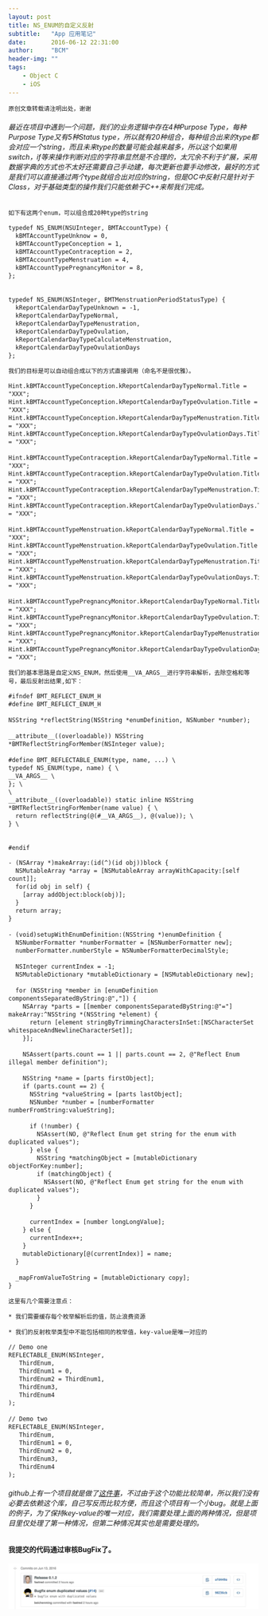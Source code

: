 ```yaml
---
layout: post
title: NS_ENUM的自定义反射
subtitle:   "App 应用笔记"
date:       2016-06-12 22:31:00
author:     "BCM"
header-img: ""
tags:
    - Object C
    - iOS
---
```



`原创文章转载请注明出处，谢谢`

###### 最近在项目中遇到一个问题，我们的业务逻辑中存在4种Purpose Type，每种Purpose Type又有5种Status type，所以就有20种组合，每种组合出来的type都会对应一个string，而且未来type的数量可能会越来越多，所以这个如果用switch，if等来操作判断对应的字符串显然是不合理的，太冗余不利于扩展，采用数据字典的方式也不太好还需要自己手动建，每次更新也要手动修改，最好的方式是我们可以直接通过两个type就组合出对应的string，但是OC中反射只是针对于Class，对于基础类型的操作我们只能依赖于C++来帮我们完成。

`如下有这两个enum，可以组合成20种type的string`

```
typedef NS_ENUM(NSUInteger, BMTAccountType) {
  kBMTAccountTypeUnknow = 0,
  kBMTAccountTypeConception = 1,
  kBMTAccountTypeContraception = 2,
  kBMTAccountTypeMenstruation = 4,
  kBMTAccountTypePregnancyMonitor = 8,
};


typedef NS_ENUM(NSInteger, BMTMenstruationPeriodStatusType) {
  kReportCalendarDayTypeUnknown = -1,
  kReportCalendarDayTypeNormal,    
  kReportCalendarDayTypeMenustration,
  kReportCalendarDayTypeOvulation,
  kReportCalendarDayTypeCalculateMenstruation,
  kReportCalendarDayTypeOvulationDays
};

```
`我们的目标是可以自动组合成以下的方式直接调用（命名不是很优雅）。`

```
Hint.kBMTAccountTypeConception.kReportCalendarDayTypeNormal.Title = "XXX";
Hint.kBMTAccountTypeConception.kReportCalendarDayTypeOvulation.Title = "XXX";
Hint.kBMTAccountTypeConception.kReportCalendarDayTypeMenustration.Title = "XXX";
Hint.kBMTAccountTypeConception.kReportCalendarDayTypeOvulationDays.Title = "XXX";

Hint.kBMTAccountTypeContraception.kReportCalendarDayTypeNormal.Title = "XXX";
Hint.kBMTAccountTypeContraception.kReportCalendarDayTypeOvulation.Title = "XXX";
Hint.kBMTAccountTypeContraception.kReportCalendarDayTypeMenustration.Title = "XXX";
Hint.kBMTAccountTypeContraception.kReportCalendarDayTypeOvulationDays.Title = "XXX";

Hint.kBMTAccountTypeMenstruation.kReportCalendarDayTypeNormal.Title = "XXX";
Hint.kBMTAccountTypeMenstruation.kReportCalendarDayTypeOvulation.Title = "XXX";
Hint.kBMTAccountTypeMenstruation.kReportCalendarDayTypeMenustration.Title = "XXX";
Hint.kBMTAccountTypeMenstruation.kReportCalendarDayTypeOvulationDays.Title = "XXX";

Hint.kBMTAccountTypePregnancyMonitor.kReportCalendarDayTypeNormal.Title = "XXX";
Hint.kBMTAccountTypePregnancyMonitor.kReportCalendarDayTypeOvulation.Title = "XXX";
Hint.kBMTAccountTypePregnancyMonitor.kReportCalendarDayTypeMenustration.Title = "XXX";
Hint.kBMTAccountTypePregnancyMonitor.kReportCalendarDayTypeOvulationDays.Title = "XXX";
```
`我们的基本思路是自定义NS_ENUM，然后使用__VA_ARGS__进行字符串解析，去除空格和等号，最后反射出结果,如下：`

```
#ifndef BMT_REFLECT_ENUM_H
#define BMT_REFLECT_ENUM_H

NSString *reflectString(NSString *enumDefinition, NSNumber *number);

__attribute__((overloadable)) NSString *BMTReflectStringForMember(NSInteger value);

#define BMT_REFLECTABLE_ENUM(type, name, ...) \
typedef NS_ENUM(type, name) { \
__VA_ARGS__ \
}; \
\
__attribute__((overloadable)) static inline NSString *BMTReflectStringForMember(name value) { \
  return reflectString(@(#__VA_ARGS__), @(value)); \
} \


#endif

```

```
- (NSArray *)makeArray:(id(^)(id obj))block {
  NSMutableArray *array = [NSMutableArray arrayWithCapacity:[self count]];
  for(id obj in self) {
    [array addObject:block(obj)];
  }
  return array;
}

- (void)setupWithEnumDefinition:(NSString *)enumDefinition {
  NSNumberFormatter *numberFormatter = [NSNumberFormatter new];
  numberFormatter.numberStyle = NSNumberFormatterDecimalStyle;
  
  NSInteger currentIndex = -1;
  NSMutableDictionary *mutableDictionary = [NSMutableDictionary new];
  
  for (NSString *member in [enumDefinition componentsSeparatedByString:@","]) {
    NSArray *parts = [[member componentsSeparatedByString:@"="] makeArray:^NSString *(NSString *element) {
      return [element stringByTrimmingCharactersInSet:[NSCharacterSet whitespaceAndNewlineCharacterSet]];
    }];
    
    NSAssert(parts.count == 1 || parts.count == 2, @"Reflect Enum illegal member definition");
    
    NSString *name = [parts firstObject];
    if (parts.count == 2) {
      NSString *valueString = [parts lastObject];
      NSNumber *number = [numberFormatter numberFromString:valueString];
      
      if (!number) {
        NSAssert(NO, @"Reflect Enum get string for the enum with duplicated values");
      } else {
        NSString *matchingObject = [mutableDictionary objectForKey:number];
        if (matchingObject) {
          NSAssert(NO, @"Reflect Enum get string for the enum with duplicated values");
        }
      }
      
      currentIndex = [number longLongValue];
    } else {
      currentIndex++;
    }
    mutableDictionary[@(currentIndex)] = name;
  }
  
  _mapFromValueToString = [mutableDictionary copy];
}
```

`这里有几个需要注意点：`

`* 我们需要缓存每个枚举解析后的值，防止浪费资源`

`* 我们的反射枚举类型中不能包括相同的枚举值，key-value是唯一对应的`

```
// Demo one
REFLECTABLE_ENUM(NSInteger,
   ThirdEnum,
   ThirdEnum1 = 0,
   ThirdEnum2 = ThirdEnum1,
   ThirdEnum3,
   ThirdEnum4
);

// Demo two
REFLECTABLE_ENUM(NSInteger,
   ThirdEnum,
   ThirdEnum1 = 0,
   ThirdEnum2 = 0,
   ThirdEnum3,
   ThirdEnum4
);
```

###### github上有一个项目就是做了[这件事](https://github.com/fastred/ReflectableEnum)，不过由于这个功能比较简单，所以我们没有必要去依赖这个库，自己写反而比较方便，而且这个项目有一个小bug。就是上面的例子，为了保持key-value的唯一对应，我们需要处理上面的两种情况，但是项目里仅处理了第一种情况，但第二种情况其实也是需要处理的。

#### 我提交的代码通过审核BugFix了。

![4.pic.jpg](../img/technology/2016-06-12/pic_one.jpg)

